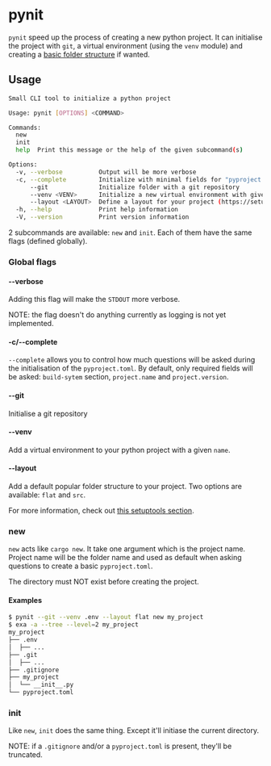 # pynit

`pynit` speed up the process of creating a new python project. It can initialise the project with `git`,
a virtual environment (using the `venv` module) and creating a [basic folder structure](https://setuptools.pypa.io/en/latest/userguide/package_discovery.html) if wanted.

## Usage

```bash
Small CLI tool to initialize a python project

Usage: pynit [OPTIONS] <COMMAND>

Commands:
  new
  init
  help  Print this message or the help of the given subcommand(s)

Options:
  -v, --verbose          Output will be more verbose
  -c, --complete         Initialize with minimal fields for "pyproject.toml"
      --git              Initialize folder with a git repository
      --venv <VENV>      Initialize a new virtual environment with given name in initialized directory
      --layout <LAYOUT>  Define a layout for your project (https://setuptools.pypa.io/en/latest/userguide/package_discovery.html) [possible values: src, flat]
  -h, --help             Print help information
  -V, --version          Print version information
```

2 subcommands are available: `new` and `init`. Each of them have the same flags (defined globally).

### Global flags

#### --verbose

Adding this flag will make the `STDOUT` more verbose.

NOTE: the flag doesn't do anything currently as logging is not yet implemented.

#### -c/--complete

`--complete` allows you to control how much questions will be asked during the initialisation of the `pyproject.toml`. By default, only required fields will be asked: `build-sytem` section, `project.name` and `project.version`.

#### --git

Initialise a git repository

#### --venv

Add a virtual environment to your python project with a given `name`.

#### --layout

Add a default popular folder structure to your project.
Two options are available: `flat` and `src`.

For more information, check out [this setuptools section](https://setuptools.pypa.io/en/latest/userguide/package_discovery.html).

### new

`new` acts like `cargo new`. It take one argument which is the project name. Project name will be the folder name and used as default when asking questions to create a basic `pyproject.toml`.

The directory must NOT exist before creating the project.

#### Examples

```bash
$ pynit --git --venv .env --layout flat new my_project
$ exa -a --tree --level=2 my_project
my_project
├── .env
│  ├── ...
├── .git
│  ├── ...
├── .gitignore
├── my_project
│  └── __init__.py
└── pyproject.toml
```

### init

Like `new`, `init` does the same thing. Except it'll initiase the current directory.

NOTE: if a `.gitignore` and/or a `pyproject.toml` is present, they'll be truncated.
